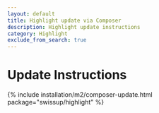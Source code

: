 ```yaml
---
layout: default
title: Highlight update via Composer
description: Highlight update instructions
category: Highlight
exclude_from_search: true
---
```


# Update Instructions

{% include installation/m2/composer-update.html package="swissup/highlight" %}

